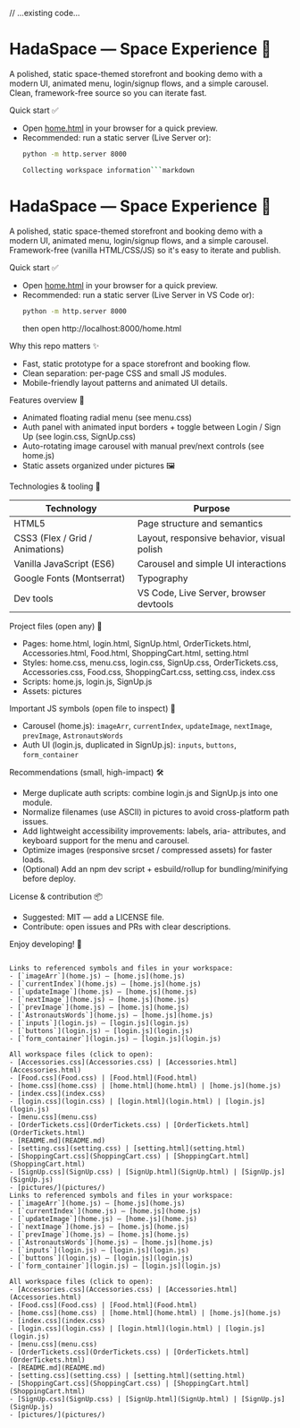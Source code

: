 // ...existing code...
# HadaSpace — Space Experience 🚀

A polished, static space-themed storefront and booking demo with a modern UI, animated menu, login/signup flows, and a simple carousel. Clean, framework-free source so you can iterate fast.

Quick start ✅
- Open [home.html](home.html) in your browser for a quick preview.
- Recommended: run a static server (Live Server or):
  ```sh
  python -m http.server 8000

  Collecting workspace information```markdown
# HadaSpace — Space Experience 🚀

A polished, static space-themed storefront and booking demo with a modern UI, animated menu, login/signup flows, and a simple carousel. Framework-free (vanilla HTML/CSS/JS) so it's easy to iterate and publish.

Quick start ✅
- Open [home.html](home.html) in your browser for a quick preview.
- Recommended: run a static server (Live Server in VS Code or):
  ```sh
  python -m http.server 8000
  ```
  then open http://localhost:8000/home.html

Why this repo matters ✨
- Fast, static prototype for a space storefront and booking flow.
- Clean separation: per-page CSS and small JS modules.
- Mobile-friendly layout patterns and animated UI details.

Features overview 🚀
- Animated floating radial menu (see menu.css)  
- Auth panel with animated input borders + toggle between Login / Sign Up (see login.css, SignUp.css)  
- Auto-rotating image carousel with manual prev/next controls (see home.js)  
- Static assets organized under pictures 🖼️

Technologies & tooling 🧭

| Technology | Purpose |
|---|---|
| HTML5 | Page structure and semantics |
| CSS3 (Flex / Grid / Animations) | Layout, responsive behavior, visual polish |
| Vanilla JavaScript (ES6) | Carousel and simple UI interactions |
| Google Fonts (Montserrat) | Typography |
| Dev tools | VS Code, Live Server, browser devtools |

Project files (open any) 📁  
- Pages: home.html, login.html, SignUp.html, OrderTickets.html, Accessories.html, Food.html, ShoppingCart.html, setting.html  
- Styles: home.css, menu.css, login.css, SignUp.css, OrderTickets.css, Accessories.css, Food.css, ShoppingCart.css, setting.css, index.css  
- Scripts: home.js, login.js, SignUp.js  
- Assets: pictures

Important JS symbols (open file to inspect) 🔎  
- Carousel (home.js): `imageArr`, `currentIndex`, `updateImage`, `nextImage`, `prevImage`, `AstronautsWords`  
- Auth UI (login.js, duplicated in SignUp.js): `inputs`, `buttons`, `form_container`

Recommendations (small, high-impact) 🛠️
- Merge duplicate auth scripts: combine login.js and SignUp.js into one module.  
- Normalize filenames (use ASCII) in pictures to avoid cross-platform path issues.  
- Add lightweight accessibility improvements: labels, aria- attributes, and keyboard support for the menu and carousel.  
- Optimize images (responsive srcset / compressed assets) for faster loads.  
- (Optional) Add an npm dev script + esbuild/rollup for bundling/minifying before deploy.

License & contribution 📦
- Suggested: MIT — add a LICENSE file.  
- Contribute: open issues and PRs with clear descriptions.

Enjoy developing! 🚀
```

Links to referenced symbols and files in your workspace:
- [`imageArr`](home.js) — [home.js](home.js)  
- [`currentIndex`](home.js) — [home.js](home.js)  
- [`updateImage`](home.js) — [home.js](home.js)  
- [`nextImage`](home.js) — [home.js](home.js)  
- [`prevImage`](home.js) — [home.js](home.js)  
- [`AstronautsWords`](home.js) — [home.js](home.js)  
- [`inputs`](login.js) — [login.js](login.js)  
- [`buttons`](login.js) — [login.js](login.js)  
- [`form_container`](login.js) — [login.js](login.js)

All workspace files (click to open):
- [Accessories.css](Accessories.css) | [Accessories.html](Accessories.html)
- [Food.css](Food.css) | [Food.html](Food.html)
- [home.css](home.css) | [home.html](home.html) | [home.js](home.js)
- [index.css](index.css)
- [login.css](login.css) | [login.html](login.html) | [login.js](login.js)
- [menu.css](menu.css)
- [OrderTickets.css](OrderTickets.css) | [OrderTickets.html](OrderTickets.html)
- [README.md](README.md)
- [setting.css](setting.css) | [setting.html](setting.html)
- [ShoppingCart.css](ShoppingCart.css) | [ShoppingCart.html](ShoppingCart.html)
- [SignUp.css](SignUp.css) | [SignUp.html](SignUp.html) | [SignUp.js](SignUp.js)
- [pictures/](pictures/)
Links to referenced symbols and files in your workspace:
- [`imageArr`](home.js) — [home.js](home.js)  
- [`currentIndex`](home.js) — [home.js](home.js)  
- [`updateImage`](home.js) — [home.js](home.js)  
- [`nextImage`](home.js) — [home.js](home.js)  
- [`prevImage`](home.js) — [home.js](home.js)  
- [`AstronautsWords`](home.js) — [home.js](home.js)  
- [`inputs`](login.js) — [login.js](login.js)  
- [`buttons`](login.js) — [login.js](login.js)  
- [`form_container`](login.js) — [login.js](login.js)

All workspace files (click to open):
- [Accessories.css](Accessories.css) | [Accessories.html](Accessories.html)
- [Food.css](Food.css) | [Food.html](Food.html)
- [home.css](home.css) | [home.html](home.html) | [home.js](home.js)
- [index.css](index.css)
- [login.css](login.css) | [login.html](login.html) | [login.js](login.js)
- [menu.css](menu.css)
- [OrderTickets.css](OrderTickets.css) | [OrderTickets.html](OrderTickets.html)
- [README.md](README.md)
- [setting.css](setting.css) | [setting.html](setting.html)
- [ShoppingCart.css](ShoppingCart.css) | [ShoppingCart.html](ShoppingCart.html)
- [SignUp.css](SignUp.css) | [SignUp.html](SignUp.html) | [SignUp.js](SignUp.js)
- [pictures/](pictures/)
